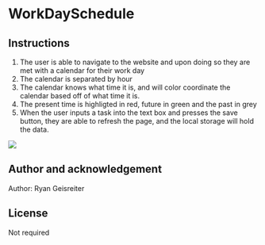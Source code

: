 # WorkDaySchedule

## Instructions

1. The user is able to navigate to the website and upon doing so they are met with a calendar for their work day
2. The calendar is separated by hour
3. The calendar knows what time it is, and will color coordinate the calendar based off of what time it is.
4. The present time is highligted in red, future in green and the past in grey
5. When the user inputs a task into the text box and presses the save button, they are able to refresh the page, and the local storage will hold the data.

<a href='https://www.linkpicture.com/view.php?img=LPic608ca575395af1382215295'><img src='https://www.linkpicture.com/q/Capture_46.jpg' type='image'></a>

## Author and acknowledgement

Author: Ryan Geisreiter

## License

Not required
